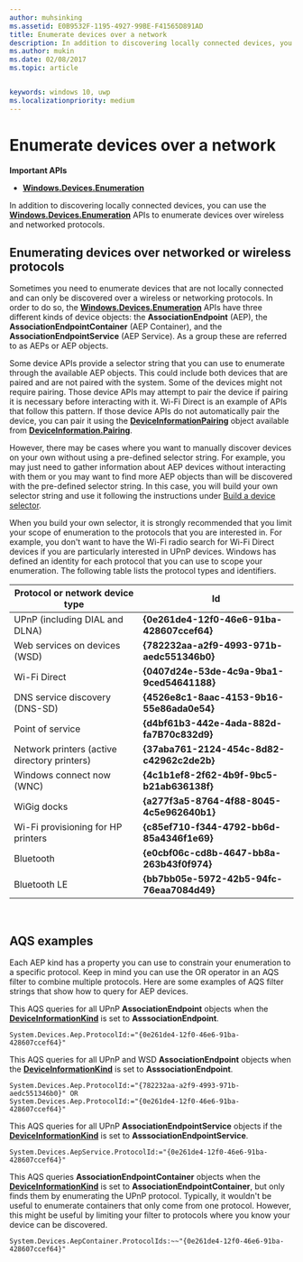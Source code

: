 ```yaml
---
author: muhsinking
ms.assetid: E0B9532F-1195-4927-99BE-F41565D891AD
title: Enumerate devices over a network
description: In addition to discovering locally connected devices, you can use the Windows.Devices.Enumeration APIs to enumerate devices over wireless and networked protocols.
ms.author: mukin
ms.date: 02/08/2017
ms.topic: article


keywords: windows 10, uwp
ms.localizationpriority: medium
---
```

# Enumerate devices over a network



**Important APIs**

- [**Windows.Devices.Enumeration**](https://docs.microsoft.com/en-us/uwp/api/Windows.Devices.Enumeration)

In addition to discovering locally connected devices, you can use the [**Windows.Devices.Enumeration**](https://msdn.microsoft.com/library/windows/apps/BR225459) APIs to enumerate devices over wireless and networked protocols.

## Enumerating devices over networked or wireless protocols

Sometimes you need to enumerate devices that are not locally connected and can only be discovered over a wireless or networking protocols. In order to do so, the [**Windows.Devices.Enumeration**](https://msdn.microsoft.com/library/windows/apps/BR225459) APIs have three different kinds of device objects: the **AssociationEndpoint** (AEP), the **AssociationEndpointContainer** (AEP Container), and the **AssociationEndpointService** (AEP Service). As a group these are referred to as AEPs or AEP objects.

Some device APIs provide a selector string that you can use to enumerate through the available AEP objects. This could include both devices that are paired and are not paired with the system. Some of the devices might not require pairing. Those device APIs may attempt to pair the device if pairing it is necessary before interacting with it. Wi-Fi Direct is an example of APIs that follow this pattern. If those device APIs do not automatically pair the device, you can pair it using the [**DeviceInformationPairing**](https://msdn.microsoft.com/library/windows/apps/Mt168396) object available from [**DeviceInformation.Pairing**](https://msdn.microsoft.com/library/windows/apps/Dn705960).

However, there may be cases where you want to manually discover devices on your own without using a pre-defined selector string. For example, you may just need to gather information about AEP devices without interacting with them or you may want to find more AEP objects than will be discovered with the pre-defined selector string. In this case, you will build your own selector string and use it following the instructions under [Build a device selector](build-a-device-selector.md).

When you build your own selector, it is strongly recommended that you limit your scope of enumeration to the protocols that you are interested in. For example, you don't want to have the Wi-Fi radio search for Wi-Fi Direct devices if you are particularly interested in UPnP devices. Windows has defined an identity for each protocol that you can use to scope your enumeration. The following table lists the protocol types and identifiers.

| Protocol or network device type              | Id                                         |
|----------------------------------------------|--------------------------------------------|
| UPnP (including DIAL and DLNA)               | **{0e261de4-12f0-46e6-91ba-428607ccef64}** |
| Web services on devices (WSD)                | **{782232aa-a2f9-4993-971b-aedc551346b0}** |
| Wi-Fi Direct                                 | **{0407d24e-53de-4c9a-9ba1-9ced54641188}** |
| DNS service discovery (DNS-SD)               | **{4526e8c1-8aac-4153-9b16-55e86ada0e54}** |
| Point of service                             | **{d4bf61b3-442e-4ada-882d-fa7B70c832d9}** |
| Network printers (active directory printers) | **{37aba761-2124-454c-8d82-c42962c2de2b}** |
| Windows connect now (WNC)                    | **{4c1b1ef8-2f62-4b9f-9bc5-b21ab636138f}** |
| WiGig docks                                  | **{a277f3a5-8764-4f88-8045-4c5e962640b1}** |
| Wi-Fi provisioning for HP printers           | **{c85ef710-f344-4792-bb6d-85a4346f1e69}** |
| Bluetooth                                    | **{e0cbf06c-cd8b-4647-bb8a-263b43f0f974}** |
| Bluetooth LE                                 | **{bb7bb05e-5972-42b5-94fc-76eaa7084d49}** |

 

## AQS examples

Each AEP kind has a property you can use to constrain your enumeration to a specific protocol. Keep in mind you can use the OR operator in an AQS filter to combine multiple protocols. Here are some examples of AQS filter strings that show how to query for AEP devices.

This AQS queries for all UPnP **AssociationEndpoint** objects when the [**DeviceInformationKind**](https://msdn.microsoft.com/library/windows/apps/Dn948991) is set to **AsssociationEndpoint**.

``` syntax
System.Devices.Aep.ProtocolId:="{0e261de4-12f0-46e6-91ba-428607ccef64}"
```

This AQS queries for all UPnP and WSD **AssociationEndpoint** objects when the [**DeviceInformationKind**](https://msdn.microsoft.com/library/windows/apps/Dn948991) is set to **AsssociationEndpoint**.

``` syntax
System.Devices.Aep.ProtocolId:="{782232aa-a2f9-4993-971b-aedc551346b0}" OR
System.Devices.Aep.ProtocolId:="{0e261de4-12f0-46e6-91ba-428607ccef64}"
```

This AQS queries for all UPnP **AssociationEndpointService** objects if the [**DeviceInformationKind**](https://msdn.microsoft.com/library/windows/apps/Dn948991) is set to **AsssociationEndpointService**.

``` syntax
System.Devices.AepService.ProtocolId:="{0e261de4-12f0-46e6-91ba-428607ccef64}"
```

This AQS queries **AssociationEndpointContainer** objects when the [**DeviceInformationKind**](https://msdn.microsoft.com/library/windows/apps/Dn948991) is set to **AssociationEndpointContainer**, but only finds them by enumerating the UPnP protocol. Typically, it wouldn't be useful to enumerate containers that only come from one protocol. However, this might be useful by limiting your filter to protocols where you know your device can be discovered.

``` syntax
System.Devices.AepContainer.ProtocolIds:~~"{0e261de4-12f0-46e6-91ba-428607ccef64}"
```

 

 
